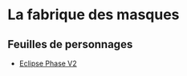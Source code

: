 # La fabrique des masques

## Feuilles de personnages
* [Eclipse Phase V2](https://masques.ltd/feuilles-de-personnage/eclipse-phase.html)